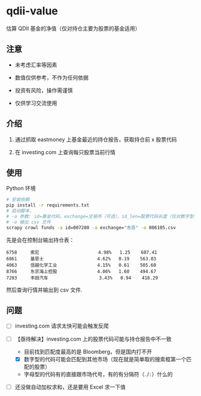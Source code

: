 # qdii-value

估算 QDII 基金的净值（仅对持仓主要为股票的基金适用）

## 注意

- 未考虑汇率等因素

- 数值仅供参考，不作为任何依据

- 投资有风险，操作需谨慎

- 仅供学习交流使用

## 介绍

1. 通过抓取 eastmoney 上基金最近的持仓报告，获取持仓前 x 股票代码

2. 在 investing.com 上查询每只股票当前行情

## 使用

Python 环境

```bash
# 安装依赖
pip install -r requirements.txt
# 启动脚本，
# -a 参数: id=基金代码，exchange=交易所（可选），id_len=股票代码长度（仅对数字型代码适用，可选）
# -o 输出 csv 文件
scrapy crawl funds -a id=007280 -a exchange="东京" -o 006105.csv
```

先是会在控制台输出持仓表：

```
6758     索尼                      4.98%   1.25    607.41
6861     基恩士                    4.62%   0.19    563.03
4063     信越化学工业               4.15%   0.61    505.60
8766     东京海上控股               4.06%   1.60    494.67
7203     丰田汽车                   3.43%   0.94    418.29
```

然后查询行情并输出到 csv 文件.

## 问题

- [ ] investing.com 请求太快可能会触发反爬

- [ ] 【亟待解决】investing.com 上的股票代码可能与持仓报告中不一致

  - 目前找到匹配度最高的是 Bloomberg，但是国内打不开

  - [x] 数字型的代码可能会匹配到其他市场（现在就是简单取的搜索框第一个匹配的股票）

  - 字母型的代码有的直接跟市场代号，有的有分隔符（`.`/`:`）什么的

- [ ] 还没做自动加权求和，还是要用 Excel 求一下值
